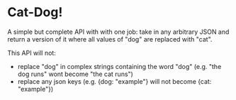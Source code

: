# Cat-Dog!

A simple but complete API with with one job: take in any arbitrary JSON and return a version of it where all values of "dog" are replaced with "cat".

This API will not:

- replace "dog" in complex strings containing the word "dog" (e.g. "the dog runs" wont become "the cat runs")
- replace any json keys (e.g. {dog: "example"} will not become {cat: "example"})
